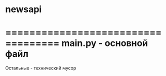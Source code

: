# newsapi
===================================
main.py - основной файл
===================================
Остальные - технический мусор

